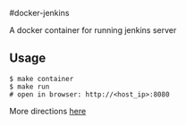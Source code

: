 #docker-jenkins

A docker container for running jenkins server

Usage
---
	$ make container
	$ make run
	# open in browser: http://<host_ip>:8080
	


More directions [here](https://jenkins-ci.org/blog/2016/02/29/jenkins2-alphas/)
